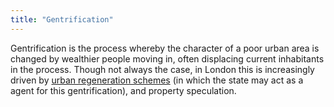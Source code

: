 ```yaml
---
title: "Gentrification"
---
```


Gentrification is the process whereby the character of a poor urban area is changed by wealthier people moving in, often displacing current inhabitants in the process. Though not always the case, in London this is increasingly driven by [urban regeneration schemes](cause-effect-affect/regeneration) (in which the state may act as a agent for this gentrification), and property speculation. 
